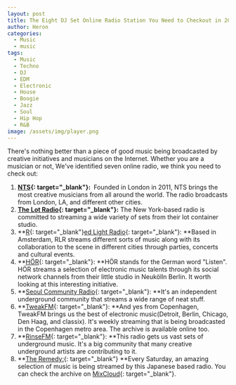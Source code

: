 ```yaml
---
layout: post
title: The Eight DJ Set Online Radio Station You Need to Checkout in 2020
author: Heron
categories:
  - Music
  - music
tags:
  - Music
  - Techno
  - DJ
  - EDM
  - Electronic
  - House
  - Boogie
  - Jazz
  - Soul
  - Hip Hop
  - R&B
image: /assets/img/player.png
---
```


There's nothing better than a piece of good music being broadcasted by creative initiatives and musicians on the Internet. Whether you are a musician or not, We've identified seven online radio, we think you need to check out:

1. **[NTS](https://www.nts.live/explore){: target="_blank"}\:****​​​​​​****&nbsp;**&nbsp;Founded in London in 2011, NTS brings the most creative musicians from all around the world. The radio broadcasts from London, LA, and different other cities.
2. **[The Lot Radio](https://www.thelotradio.com/){: target="_blank"}\:** The New York-based radio is committed to streaming a wide variety of sets from their lot container studio.
3. **[R](https://www.thelotradio.com/){: target="_blank"}[ed Light Radio](http://redlightradio.net/about){: target="_blank"}\:&nbsp;**Based in Amsterdam, RLR streams different sorts of music along with its collaboration to the scene in different cities through parties, concerts and cultural events.
4. **[HÖR](https://www.facebook.com/pg/hoerberlin/reviews/?ref=page_internal){: target="_blank"}\:&nbsp;**HÖR stands for the German word "Listen". HÖR streams a selection of electronic music talents through its social network channels from their little studio in Neukölln Berlin. It worth looking at this interesting initiative.
5. **[Seoul Community Radio](https://www.seoulcommunityradio.com/landing){: target="_blank"}\:&nbsp;**It's an independent underground community that streams a wide range of neat stuff.
6. **[TweakFM](http://www.tweakfm.com/){: target="_blank"}\:&nbsp;**And yes from Copenhagen, TweakFM brings us the best of electronic music(Detroit, Berlin, Chicago, Den Haag, and classix). It's weekly streaming that is being broadcasted in the Copenhagen metro area. The archive is available online too.
7. **[RinseFM](https://rinse.fm/){: target="_blank"}\:&nbsp;**This radio gets us vast sets of underground music. It's a big community that many creative underground artists are contributing to it.
8. **[The Remedy:](https://fm-karuizawa.co.jp/remedy/){: target="_blank"}&nbsp;**Every Saturday, an amazing selection of music is being streamed by this Japanese based radio. You can check the archive on [MixCloud](https://www.mixcloud.com/Dr_Rob/){: target="_blank"}.
